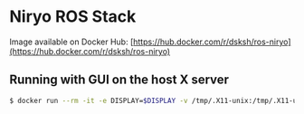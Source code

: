 # Niryo ROS Stack

Image available on Docker Hub: [https://hub.docker.com/r/dsksh/ros-niryo](https://hub.docker.com/r/dsksh/ros-niryo)

## Running with GUI on the host X server

```sh
$ docker run --rm -it -e DISPLAY=$DISPLAY -v /tmp/.X11-unix:/tmp/.X11-unix -v ~/.Xauthority:/.Xauthority -e XAUTHORITY="/.Xauthority" ros-niryo
```

<!-- EOF -->
